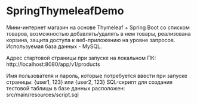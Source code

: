 # SpringThymeleafDemo
Мини-интернет магазин на основе Thymeleaf + Spring Boot со списком товаров, возможностью добавлять/удалять в нем товары,
реализована корзина, защита доступа к веб-приложению на уровне запросов. Используемая база данных - MySQL.

Адрес стартовой страницы при запуске на локальном ПК: http://localhost:8080/app/v1/products

Имя пользователя и пароль, которые потребуется ввести при запуске страницы: {user1, 123} или {user2, 123}
SQL-скрипт для создания тестовой таблицы в базе данных расположен: src/main/resources/script.sql
